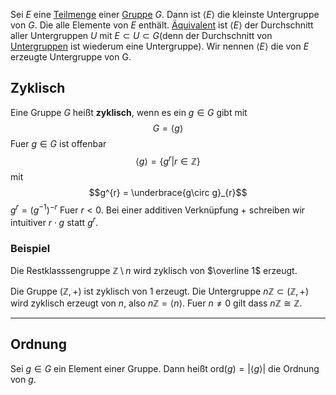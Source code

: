 Sei $E$ eine  [Teilmenge](Teilmengen.md) einer [Gruppe](Gruppe.md) $G$. Dann ist $\langle E \rangle$ die kleinste Untergruppe von $G$. Die alle Elemente von $E$ enthält. [Äquivalent](Aussagen.md#Äquivalenz) ist $\langle E\rangle$ der Durchschnitt aller Untergruppen $U$ mit $E \subset U \subset G$(denn der Durchschnitt von [Untergruppen](Gruppe.md#Untergruppenkriterium) ist wiederum eine Untergruppe). Wir nennen $\langle E \rangle$ die von $E$ erzeugte Untergruppe von G. 

## Zyklisch
Eine Gruppe $G$ heißt __zyklisch__, wenn es ein $g\in G$ gibt mit $$G  = \langle g\rangle$$
Fuer $g\in G$ ist offenbar
$$\langle g\rangle = \{g^{r} | r \in \mathbb Z\}$$
mit 
$$g^{r} = \underbrace{g\circ g}_{r}$$
$g^r = (g^{-1})^{-r}$ Fuer $r<0$. Bei einer additiven Verknüpfung $+$ schreiben wir intuitiver $r \cdot g$ statt $g^{r}$.

### Beispiel
Die Restklasssengruppe $\mathbb Z \setminus n$ wird zyklisch von $\overline 1$ erzeugt.

Die Gruppe $(\mathbb Z, +)$ ist zyklisch von $1$ erzeugt.
Die Untergruppe $n\mathbb Z \subset (\mathbb Z, +)$ wird zyklisch erzeugt von $n$, also $n\mathbb Z = \langle n\rangle$. Fuer $n \not = 0$ gilt dass $n\mathbb Z \cong \mathbb Z$.

---

## Ordnung
Sei $g\in G$ ein Element einer Gruppe. Dann heißt $\text{ord}(g) = |\langle g\rangle|$ die Ordnung von $g$.
